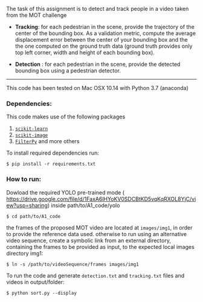 The task of this assignment is to detect and track people in a video taken from the MOT challenge

- **Tracking**: for each pedestrian in the scene, provide the trajectory of the center of the bounding box. As a validation metric, compute the average displacement error between the center of your bounding box and the the one computed on the ground truth data (ground truth provides only top left corner, width and height of each bounding box).

- **Detection** : for each pedestrian in the scene, provide the detected bounding box using a pedestrian detector.

- - - - 

This code has been tested on Mac OSX 10.14 with Python 3.7 (anaconda)

### Dependencies:

This code makes use of the following packages
1.  [`scikit-learn`](http://scikit-learn.org/stable/)
2.  [`scikit-image`](http://scikit-image.org/download)
3.   [`FilterPy`](https://github.com/rlabbe/filterpy)
and more others

To install required dependencies run:

```
$ pip install -r requirements.txt
```

### How to run:
Dowload the required YOLO pre-trained mode ( https://drive.google.com/file/d/1FaxA6lHYoKV0SDCBtKD5vqKqRXOL8YjC/view?usp=sharing) inside path/to/A1_code/yolo 

```
$ cd path/to/A1_code
```

the frames of the proposed MOT video are located at ```images/img1```, in order to provide the reference data used.
otherwise to run using an alternative video sequence, create a symbolic link from an external  directory, containing the frames to be provided as input, to the expected local images directory img1:
```
$ ln -s /path/to/videoSequence/frames images/img1
```

To run the code and generate ```detection.txt``` and ```tracking.txt``` files and videos in output/folder:

```
$ python sort.py --display
```

